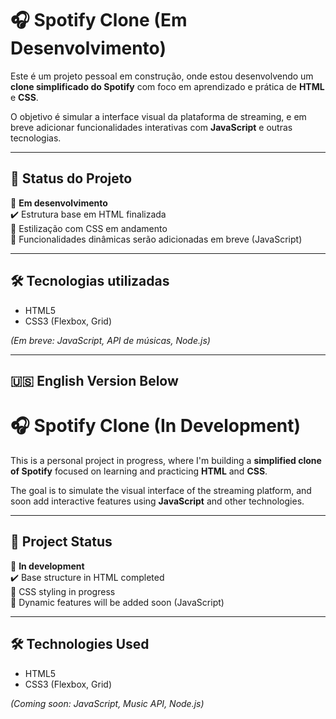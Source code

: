 # 🎧 Spotify Clone (Em Desenvolvimento)

Este é um projeto pessoal em construção, onde estou desenvolvendo um **clone simplificado do Spotify** com foco em aprendizado e prática de **HTML** e **CSS**.  

O objetivo é simular a interface visual da plataforma de streaming, e em breve adicionar funcionalidades interativas com **JavaScript** e outras tecnologias.

---

## 📌 Status do Projeto

🚧 **Em desenvolvimento**  
✔️ Estrutura base em HTML finalizada  
🎨 Estilização com CSS em andamento  
🧠 Funcionalidades dinâmicas serão adicionadas em breve (JavaScript)

---

## 🛠️ Tecnologias utilizadas

- HTML5
- CSS3 (Flexbox, Grid)

*(Em breve: JavaScript, API de músicas, Node.js)*

---

## 🇺🇸 English Version Below

# 🎧 Spotify Clone (In Development)

This is a personal project in progress, where I'm building a **simplified clone of Spotify** focused on learning and practicing **HTML** and **CSS**.

The goal is to simulate the visual interface of the streaming platform, and soon add interactive features using **JavaScript** and other technologies.

---

## 📌 Project Status

🚧 **In development**  
✔️ Base structure in HTML completed  
🎨 CSS styling in progress  
🧠 Dynamic features will be added soon (JavaScript)

---

## 🛠️ Technologies Used

- HTML5
- CSS3 (Flexbox, Grid)

*(Coming soon: JavaScript, Music API, Node.js)*


